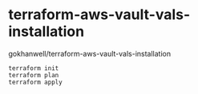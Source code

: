 # terraform-aws-vault-vals-installation

gokhanwell/terraform-aws-vault-vals-installation

    terraform init
    terraform plan
    terraform apply